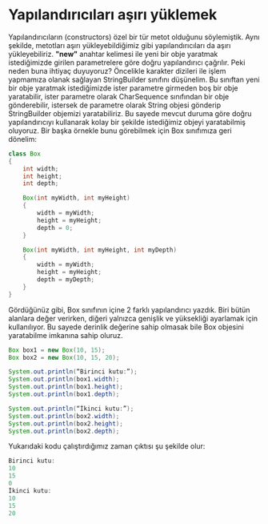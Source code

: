 # Yapılandırıcıları aşırı yüklemek

Yapılandırıcıların (constructors) özel bir tür metot olduğunu söylemiştik. Aynı şekilde, metotları aşırı yükleyebildiğimiz gibi yapılandırıcıları da aşırı yükleyebiliriz. **"new"** anahtar kelimesi ile yeni bir obje yaratmak istediğimizde girilen parametrelere göre doğru yapılandırıcı çağrılır. Peki neden buna ihtiyaç duyuyoruz? Öncelikle karakter dizileri ile işlem yapmamıza olanak sağlayan StringBuilder sınıfını düşünelim. Bu sınıftan yeni bir obje yaratmak istediğimizde ister parametre girmeden boş bir obje yaratabilir, ister parametre olarak CharSequence sınıfından bir obje gönderebilir, istersek de parametre olarak String objesi gönderip StringBuilder objemizi yaratabiliriz. Bu sayede mevcut duruma göre doğru yapılandırıcıyı kullanarak kolay bir şekilde istediğimiz objeyi yaratabilmiş oluyoruz.
Bir başka örnekle bunu görebilmek için Box sınıfımıza geri dönelim:


```java
class Box
{
	int width;
	int height;
	int depth;

    Box(int myWidth, int myHeight)
	{
		width = myWidth;
		height = myHeight;
		depth = 0;
	}

    Box(int myWidth, int myHeight, int myDepth)
	{
		width = myWidth;
		height = myHeight;
		depth = myDepth;
	}
}
```

Gördüğünüz gibi, Box sınıfının içine 2 farklı yapılandırıcı yazdık. Biri bütün alanlara değer verirken, diğeri yalnızca genişlik ve yüksekliği ayarlamak için kullanılıyor. Bu sayede derinlik değerine sahip olmasak bile Box objesini yaratabilme imkanına sahip oluruz.

```java
Box box1 = new Box(10, 15);
Box box2 = new Box(10, 15, 20);

System.out.println(“Birinci kutu:”);
System.out.println(box1.width);
System.out.println(box1.height);
System.out.println(box1.depth);

System.out.println(“İkinci kutu:”);
System.out.println(box2.width);
System.out.println(box2.height);
System.out.println(box2.depth);
```

Yukarıdaki kodu çalıştırdığımız zaman çıktısı şu şekilde olur:

```java
Birinci kutu:
10
15
0
İkinci kutu:
10
15
20
```
